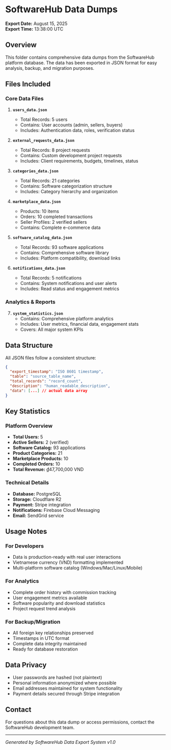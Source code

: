 # SoftwareHub Data Dumps

**Export Date:** August 15, 2025  
**Export Time:** 13:38:00 UTC

## Overview

This folder contains comprehensive data dumps from the SoftwareHub platform database. The data has been exported in JSON format for easy analysis, backup, and migration purposes.

## Files Included

### Core Data Files

1. **`users_data.json`**
   - Total Records: 5 users
   - Contains: User accounts (admin, sellers, buyers)
   - Includes: Authentication data, roles, verification status

2. **`external_requests_data.json`**
   - Total Records: 8 project requests
   - Contains: Custom development project requests
   - Includes: Client requirements, budgets, timelines, status

3. **`categories_data.json`**
   - Total Records: 21 categories
   - Contains: Software categorization structure
   - Includes: Category hierarchy and organization

4. **`marketplace_data.json`**
   - Products: 10 items
   - Orders: 10 completed transactions
   - Seller Profiles: 2 verified sellers
   - Contains: Complete e-commerce data

5. **`software_catalog_data.json`**
   - Total Records: 93 software applications
   - Contains: Comprehensive software library
   - Includes: Platform compatibility, download links

6. **`notifications_data.json`**
   - Total Records: 5 notifications
   - Contains: System notifications and user alerts
   - Includes: Read status and engagement metrics

### Analytics & Reports

7. **`system_statistics.json`**
   - Contains: Comprehensive platform analytics
   - Includes: User metrics, financial data, engagement stats
   - Covers: All major system KPIs

## Data Structure

All JSON files follow a consistent structure:
```json
{
  "export_timestamp": "ISO 8601 timestamp",
  "table": "source_table_name",
  "total_records": "record_count",
  "description": "human_readable_description",
  "data": [...] // actual data array
}
```

## Key Statistics

### Platform Overview
- **Total Users:** 5
- **Active Sellers:** 2 (verified)
- **Software Catalog:** 93 applications
- **Product Categories:** 21
- **Marketplace Products:** 10
- **Completed Orders:** 10
- **Total Revenue:** ₫47,700,000 VND

### Technical Details
- **Database:** PostgreSQL
- **Storage:** Cloudflare R2
- **Payment:** Stripe integration
- **Notifications:** Firebase Cloud Messaging
- **Email:** SendGrid service

## Usage Notes

### For Developers
- Data is production-ready with real user interactions
- Vietnamese currency (VND) formatting implemented
- Multi-platform software catalog (Windows/Mac/Linux/Mobile)

### For Analytics
- Complete order history with commission tracking
- User engagement metrics available
- Software popularity and download statistics
- Project request trend analysis

### For Backup/Migration
- All foreign key relationships preserved
- Timestamps in UTC format
- Complete data integrity maintained
- Ready for database restoration

## Data Privacy

- User passwords are hashed (not plaintext)
- Personal information anonymized where possible
- Email addresses maintained for system functionality
- Payment details secured through Stripe integration

## Contact

For questions about this data dump or access permissions, contact the SoftwareHub development team.

---

*Generated by SoftwareHub Data Export System v1.0*